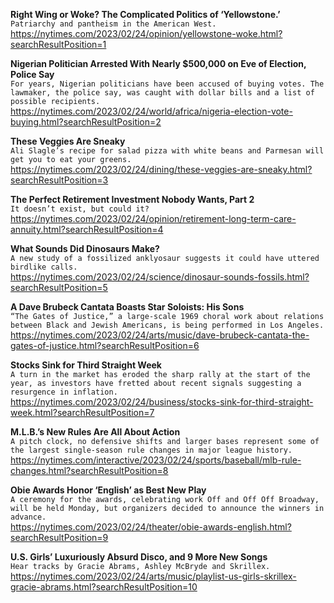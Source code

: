 **Right Wing or Woke? The Complicated Politics of ‘Yellowstone.’**\
`Patriarchy and pantheism in the American West.`\
https://nytimes.com/2023/02/24/opinion/yellowstone-woke.html?searchResultPosition=1

**Nigerian Politician Arrested With Nearly $500,000 on Eve of Election, Police Say**\
`For years, Nigerian politicians have been accused of buying votes. The lawmaker, the police say, was caught with dollar bills and a list of possible recipients.`\
https://nytimes.com/2023/02/24/world/africa/nigeria-election-vote-buying.html?searchResultPosition=2

**These Veggies Are Sneaky**\
`Ali Slagle’s recipe for salad pizza with white beans and Parmesan will get you to eat your greens.`\
https://nytimes.com/2023/02/24/dining/these-veggies-are-sneaky.html?searchResultPosition=3

**The Perfect Retirement Investment Nobody Wants, Part 2**\
`It doesn’t exist, but could it?`\
https://nytimes.com/2023/02/24/opinion/retirement-long-term-care-annuity.html?searchResultPosition=4

**What Sounds Did Dinosaurs Make?**\
`A new study of a fossilized anklyosaur suggests it could have uttered birdlike calls.`\
https://nytimes.com/2023/02/24/science/dinosaur-sounds-fossils.html?searchResultPosition=5

**A Dave Brubeck Cantata Boasts Star Soloists: His Sons**\
`“The Gates of Justice,” a large-scale 1969 choral work about relations between Black and Jewish Americans, is being performed in Los Angeles.`\
https://nytimes.com/2023/02/24/arts/music/dave-brubeck-cantata-the-gates-of-justice.html?searchResultPosition=6

**Stocks Sink for Third Straight Week**\
`A turn in the market has eroded the sharp rally at the start of the year, as investors have fretted about recent signals suggesting a resurgence in inflation.`\
https://nytimes.com/2023/02/24/business/stocks-sink-for-third-straight-week.html?searchResultPosition=7

**M.L.B.’s New Rules Are All About Action**\
`A pitch clock, no defensive shifts and larger bases represent some of the largest single-season rule changes in major league history.`\
https://nytimes.com/interactive/2023/02/24/sports/baseball/mlb-rule-changes.html?searchResultPosition=8

**Obie Awards Honor ‘English’ as Best New Play**\
`A ceremony for the awards, celebrating work Off and Off Off Broadway, will be held Monday, but organizers decided to announce the winners in advance.`\
https://nytimes.com/2023/02/24/theater/obie-awards-english.html?searchResultPosition=9

**U.S. Girls’ Luxuriously Absurd Disco, and 9 More New Songs**\
`Hear tracks by Gracie Abrams, Ashley McBryde and Skrillex.`\
https://nytimes.com/2023/02/24/arts/music/playlist-us-girls-skrillex-gracie-abrams.html?searchResultPosition=10

